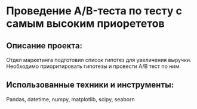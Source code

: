 # Проведение A/B-теста по тесту с самым высоким приорететов
## Описание проекта:
Отдел маркетинга подготовил список гипотез для увеличения выручки. Необходимо приоритировать гипотезы и провести A/B тест по ним.
## Использованные техники и инструменты:
Pandas, datetime, numpy, matplotlib, scipy, seaborn
